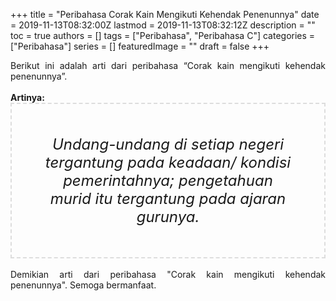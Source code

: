 +++
title = "Peribahasa Corak Kain Mengikuti Kehendak Penenunnya"
date = 2019-11-13T08:32:00Z
lastmod = 2019-11-13T08:32:12Z
description = ""
toc = true
authors = []
tags = ["Peribahasa", "Peribahasa C"]
categories = ["Peribahasa"]
series = []
featuredImage = ""
draft = false
+++

<div dir="ltr" style="text-align: left;" trbidi="on"><div style="text-align: justify;">Berikut ini adalah arti dari peribahasa “Corak kain mengikuti kehendak penenunnya”.</div><br /><div style="text-align: justify;"><b>Artinya:</b></div><div style="border: 2px dashed #ddd; font-size: 24px; height: auto; margin: 0 auto; padding: 50px; text-align: center; width: auto;"><i>Undang-undang di setiap negeri tergantung pada keadaan/ kondisi pemerintahnya; pengetahuan murid itu tergantung pada ajaran gurunya.</i></div><div style="text-align: justify;"><br /></div><div style="text-align: justify;">Demikian arti dari peribahasa "Corak kain mengikuti kehendak penenunnya". Semoga bermanfaat.</div></div>
